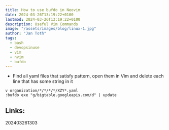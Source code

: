```yaml
---
title: How to use bufdo in Neovim
date: 2024-03-26T13:19:22+0100
lastmod: 2024-03-26T13:19:22+0100
description: Useful Vim Commands
image: "/assets/images/blog/linux-1.jpg"
author: "Jan Toth"
tags:
  - bash
  - devopsinuse
  - vim
  - nvim
  - bufdo
---
```


- Find all yaml files that satisfy pattern, open them in Vim and delete each line that has some string in it

```
v organization/*/*/*/*/XZY*.yaml
:bufdo exe "g/bigtable.googleapis.com/d" | update
```


## Links:

202403261303
